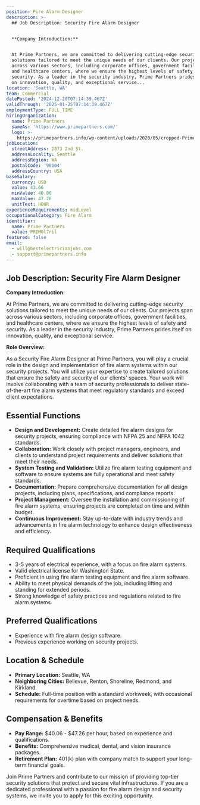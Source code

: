 ```yaml
---
position: Fire Alarm Designer
description: >-
  ## Job Description: Security Fire Alarm Designer


  **Company Introduction:**


  At Prime Partners, we are committed to delivering cutting-edge security
  solutions tailored to meet the unique needs of our clients. Our projects span
  across various sectors, including corporate offices, government facilities,
  and healthcare centers, where we ensure the highest levels of safety and
  security. As a leader in the security industry, Prime Partners prides itself
  on innovation, quality, and exceptional service...
location: 'Seattle, WA'
team: Commercial
datePosted: '2024-12-20T07:14:39.467Z'
validThrough: '2025-01-25T07:14:39.467Z'
employmentType: FULL_TIME
hiringOrganization:
  name: Prime Partners
  sameAs: 'https://www.primepartners.com/'
  logo: >-
    https://primepartners.info/wp-content/uploads/2020/05/cropped-Prime-Partners-Logo-NO-BG-1.png
jobLocation:
  streetAddress: 2873 2nd St.
  addressLocality: Seattle
  addressRegion: WA
  postalCode: '98104'
  addressCountry: USA
baseSalary:
  currency: USD
  value: 43.66
  minValue: 40.06
  maxValue: 47.26
  unitText: HOUR
experienceRequirements: midLevel
occupationalCategory: Fire Alarm
identifier:
  name: Prime Partners
  value: PRIM0l7ril
featured: false
email:
  - will@bestelectricianjobs.com
  - support@primepartners.info
---
```




## Job Description: Security Fire Alarm Designer

**Company Introduction:**

At Prime Partners, we are committed to delivering cutting-edge security solutions tailored to meet the unique needs of our clients. Our projects span across various sectors, including corporate offices, government facilities, and healthcare centers, where we ensure the highest levels of safety and security. As a leader in the security industry, Prime Partners prides itself on innovation, quality, and exceptional service.

**Role Overview:**

As a Security Fire Alarm Designer at Prime Partners, you will play a crucial role in the design and implementation of fire alarm systems within our security projects. You will utilize your expertise to create tailored solutions that ensure the safety and security of our clients' spaces. Your work will involve collaborating with a team of security professionals to deliver state-of-the-art fire alarm systems that meet regulatory standards and exceed client expectations.

## Essential Functions

- **Design and Development:** Create detailed fire alarm designs for security projects, ensuring compliance with NFPA 25 and NFPA 1042 standards.
- **Collaboration:** Work closely with project managers, engineers, and clients to understand project requirements and deliver solutions that meet their needs.
- **System Testing and Validation:** Utilize fire alarm testing equipment and software to ensure systems are fully operational and meet safety standards.
- **Documentation:** Prepare comprehensive documentation for all design projects, including plans, specifications, and compliance reports.
- **Project Management:** Oversee the installation and commissioning of fire alarm systems, ensuring projects are completed on time and within budget.
- **Continuous Improvement:** Stay up-to-date with industry trends and advancements in fire alarm technology to enhance design effectiveness and efficiency.

## Required Qualifications

- 3-5 years of electrical experience, with a focus on fire alarm systems.
- Valid electrical license for Washington State.
- Proficient in using fire alarm testing equipment and fire alarm software.
- Ability to meet physical demands of the job, including lifting and standing for extended periods.
- Strong knowledge of safety practices and regulations related to fire alarm systems.

## Preferred Qualifications

- Experience with fire alarm design software.
- Previous experience working on security projects.

## Location & Schedule

- **Primary Location:** Seattle, WA
- **Neighboring Cities:** Bellevue, Renton, Shoreline, Redmond, and Kirkland.
- **Schedule:** Full-time position with a standard workweek, with occasional requirements for overtime based on project needs.

## Compensation & Benefits

- **Pay Range:** $40.06 - $47.26 per hour, based on experience and qualifications.
- **Benefits:** Comprehensive medical, dental, and vision insurance packages.
- **Retirement Plan:** 401(k) plan with company match to support your long-term financial goals.

Join Prime Partners and contribute to our mission of providing top-tier security solutions that protect and secure vital infrastructures. If you are a dedicated professional with a passion for fire alarm design and security systems, we invite you to apply for this exciting opportunity.
